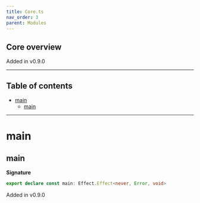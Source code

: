 ```yaml
---
title: Core.ts
nav_order: 3
parent: Modules
---
```


## Core overview

Added in v0.9.0

---

<h2 class="text-delta">Table of contents</h2>

- [main](#main)
  - [main](#main-1)

---

# main

## main

**Signature**

```ts
export declare const main: Effect.Effect<never, Error, void>
```

Added in v0.9.0
